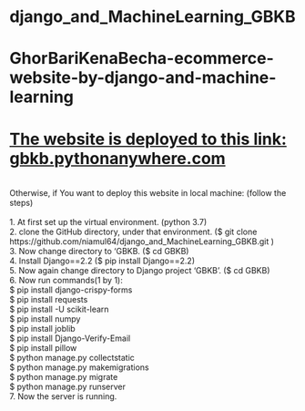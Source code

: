 # django_and_MachineLearning_GBKB
# GhorBariKenaBecha-ecommerce-website-by-django-and-machine-learning

# [The website is deployed to this link: gbkb.pythonanywhere.com](http://gbkb.pythonanywhere.com)

<br>
Otherwise, if You want to deploy this website in local machine: (follow the steps)
<br><br>
1.	At first set up the virtual environment. (python 3.7)<br>
2.	clone the GitHub directory, under that environment. ($ git clone https://github.com/niamul64/django_and_MachineLearning_GBKB.git )<br>
3.	Now change directory to ‘GBKB. ($ cd GBKB)<br>
4.	Install Django==2.2 ($ pip install Django==2.2)<br>
5.	Now again change directory to Django project ‘GBKB’. ($ cd GBKB)<br>
6.	Now run commands(1 by 1):<br>
$ pip install django-crispy-forms<br>
$ pip install requests<br>
$ pip install -U scikit-learn<br>
$ pip install numpy<br>
$ pip install joblib<br>
$ pip install Django-Verify-Email<br>
$ pip install pillow<br>
$ python manage.py collectstatic<br>
$ python manage.py makemigrations<br>
$ python manage.py migrate<br>
$ python manage.py runserver<br>
7.	Now the server is running.<br>
